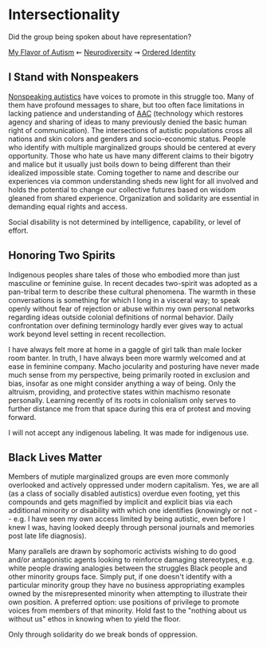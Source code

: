
Intersectionality
=================

Did the group being spoken about have representation?


[My Flavor of Autism](./diagnosis.md 'Previous')
⇜
[Neurodiversity](./README.md 'Main')
⇝
[Ordered Identity](./identity.md 'Next')


I Stand with Nonspeakers
------------------------

[Nonspeaking autistics](./glossary.md#nonspeaker) have voices to promote in this
struggle too.  Many of them have profound messages to share, but too often face
limitations in lacking patience and understanding of [AAC](./glossary.md#AAC)
(technology which restores agency and sharing of ideas to many previously denied
the basic human right of communication).  The intersections of autistic
populations cross all nations and skin colors and genders and socio-economic
status.  People who identify with multiple marginalized groups should be
centered at every opportunity.  Those who hate us have many different claims to
their bigotry and malice but it usually just boils down to being different than
their idealized impossible state.  Coming together to name and describe our
experiences via common understanding sheds new light for all involved and holds
the potential to change our collective futures based on wisdom gleaned from
shared experience.  Organization and solidarity are essential in demanding equal
rights and access.

Social disability is not determined by intelligence, capability, or level of
effort.


Honoring Two Spirits
--------------------

Indigenous peoples share tales of those who embodied more than just masculine
or feminine guise.  In recent decades two-spirit was adopted as a pan-tribal
term to describe these cultural phenomena.  The warmth in these conversations
is something for which I long in a visceral way; to speak openly without fear
of rejection or abuse within my own personal networks regarding ideas outside
colonial definitions of normal behavior.  Daily confrontation over defining
terminology hardly ever gives way to actual work beyond level setting in recent
recollection.

I have always felt more at home in a gaggle of girl talk than male locker room
banter.  In truth, I have always been more warmly welcomed and at ease in
feminine company.  Macho jocularity and posturing have never made much sense from
my perspective, being primarily rooted in exclusion and bias, insofar as one
might consider anything a way of being.  Only the altruism, providing, and
protective states within machismo resonate personally.  Learning recently of
its roots in colonialism only serves to further distance me from that space
during this era of protest and moving forward.

I will not accept any indigenous labeling.  It was made for indigenous use.


Black Lives Matter
------------------

Members of mutiple marginalized groups are even more commonly overlooked and
actively oppressed under modern capitalism.  Yes, we are all (as a class of
socially disabled autistics) overdue even footing, yet this compounds and gets
magnified by implicit and explicit bias via each additional minority or
disability with which one identifies (knowingly or not -- e.g. I have seen my
own access limited by being autistic, even before I knew I was, having looked
deeply through personal journals and memories post late life diagnosis).

Many parallels are drawn by sophomoric activists wishing to do good and/or
antagonistic agents looking to reinforce damaging stereotypes, e.g. white people
drawing analogies between the struggles Black people and other minority groups
face.  Simply put, if one doesn't identify with a particular minority group they
have no business appropriating examples owned by the misrepresented minority
when attempting to illustrate their own position.  A preferred option: use
positions of privilege to promote voices from members of that minority.  Hold
fast to the "nothing about us without us" ethos in knowing when to yield the
floor.

Only through solidarity do we break bonds of oppression.

